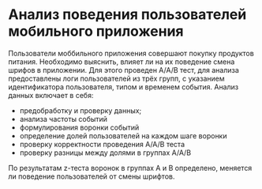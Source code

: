 # Анализ поведения пользователей мобильного приложения

Пользователи моббильного приложения совершают покупку продуктов питания. Необходимо выяснить, влияет ли на их поведение смена шрифов в приложении. Для этого проведен A/A/B тест, для анализа предоставлены логи пользователей из трёх групп, с указанием идентификатора пользователя, типом и временем события. Анализ данных включает в себя:

- предобработку и проверку данных;
- анализа частоты событий
- формулирования воронки событий
- определение долей пользователей на каждом шаге воронки
- проверку корректности проведения A/A/B теста
- проверку разницы между долями в группах A/A/B

По результатам z-теста воронок в группах A и B определено, меняется ли поведение пользователей от смены шрифтов.

